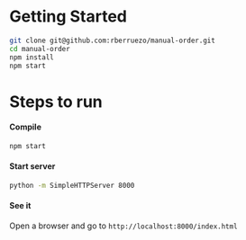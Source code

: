 # Getting Started

```bash
git clone git@github.com:rberruezo/manual-order.git
cd manual-order
npm install
npm start
```

# Steps to run

#### Compile
```bash
npm start
```
#### Start server
```bash
python -m SimpleHTTPServer 8000
```
#### See it
Open a browser and go to `http://localhost:8000/index.html`